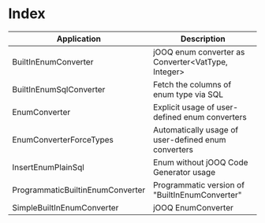 # Index

| Application                      | Description
| ---------------------------------|------------------------------------------------------------------------------|
| BuiltInEnumConverter             | jOOQ enum converter as Converter<VatType, Integer>                           | 
| BuiltInEnumSqlConverter          | Fetch the columns of enum type via SQL                                       |
| EnumConverter                    | Explicit usage of user-defined enum converters                               |
| EnumConverterForceTypes          | Automatically usage of user-defined enum converters                          |
| InsertEnumPlainSql               | Enum without jOOQ Code Generator usage                                       |
| ProgrammaticBuiltinEnumConverter | Programmatic version of "BuiltInEnumConverter"                               |
| SimpleBuiltInEnumConverter       | jOOQ EnumConverter                                                           |